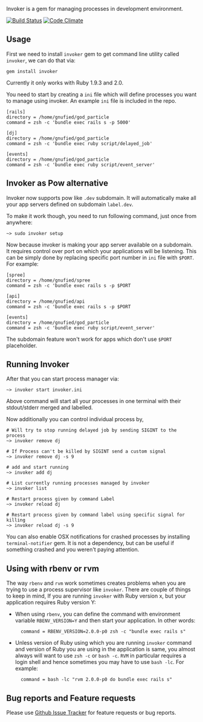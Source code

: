 Invoker is a gem for managing processes in development environment.

[![Build Status](https://travis-ci.org/code-mancers/invoker.png)](https://travis-ci.org/code-mancers/invoker)
[![Code Climate](https://codeclimate.com/repos/51d3bfb9c7f3a3777b060155/badges/7e150ca223f6bc8935f7/gpa.png)](https://codeclimate.com/repos/51d3bfb9c7f3a3777b060155/feed)

## Usage ##

First we need to install `invoker` gem to get command line utility called `invoker`, we can do that via:

    gem install invoker

Currently it only works with Ruby 1.9.3 and 2.0.

You need to start by creating a `ini` file which will define processes you want to manage using invoker. An example
`ini` file is included in the repo.

    [rails]
    directory = /home/gnufied/god_particle
    command = zsh -c 'bundle exec rails s -p 5000'

    [dj]
    directory = /home/gnufied/god_particle
    command = zsh -c 'bundle exec ruby script/delayed_job'

    [events]
    directory = /home/gnufied/god_particle
    command = zsh -c 'bundle exec ruby script/event_server'

## Invoker as Pow alternative

Invoker now supports pow like `.dev` subdomain. It will automatically
make all your app servers defined on subdomain `label.dev`.

To make it work though, you need to run following command, just once from anywhere:

    ~> sudo invoker setup

Now because invoker is making your app server available on a subdomain. It requires
control over port on which your applications will be listening. This can be simply
done by replacing specific port number in `ini` file with `$PORT`. For example:

    [spree]
    directory = /home/gnufied/spree
    command = zsh -c 'bundle exec rails s -p $PORT

    [api]
    directory = /home/gnufied/api
    command = zsh -c 'bundle exec rails s -p $PORT

    [events]
    directory = /home/gnufied/god_particle
    command = zsh -c 'bundle exec ruby script/event_server'

The subdomain feature won't work for apps which don't use `$PORT` placeholder.

## Running Invoker

After that you can start process manager via:

    ~> invoker start invoker.ini

Above command will start all your processes in one terminal with their stdout/stderr merged and labelled.

Now additionally you can control individual process by,

    # Will try to stop running delayed job by sending SIGINT to the process
    ~> invoker remove dj

    # If Process can't be killed by SIGINT send a custom signal
    ~> invoker remove dj -s 9

    # add and start running
    ~> invoker add dj

    # List currently running processes managed by invoker
    ~> invoker list

    # Restart process given by command Label
    ~> invoker reload dj

    # Restart process given by command label using specific signal for killing
    ~> invoker reload dj -s 9

You can also enable OSX notifications for crashed processes by installing `terminal-notifier` gem. It is not a dependency, but can be useful if something crashed and you weren't paying attention.

## Using with rbenv or rvm ##

The way `rbenv` and `rvm` work sometimes creates problems when you are trying to use a process supervisor like `invoker`. There are couple of things to keep in mind,
If you are running `invoker` with Ruby version x, but your application requires Ruby version Y:

* When using `rbenv`, you can define the command with environment variable `RBENV_VERSION=Y` and then start your application. In other words:

        command = RBENV_VERSION=2.0.0-p0 zsh -c "bundle exec rails s"

* Unless version of Ruby using which you are running `invoker` command and version of Ruby you are using in the application is same, you almost always will want to use
`zsh -c` or `bash -c`. `RVM` in particular requires a login shell and hence sometimes you may have to use `bash -lc`. For example:

        command = bash -lc "rvm 2.0.0-p0 do bundle exec rails s"


## Bug reports and Feature requests

Please use [Github Issue Tracker](https://github.com/code-mancers/invoker/issues) for feature requests or bug reports.
